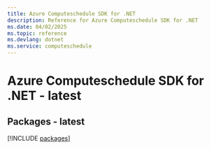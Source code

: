 ```yaml
---
title: Azure Computeschedule SDK for .NET
description: Reference for Azure Computeschedule SDK for .NET
ms.date: 04/02/2025
ms.topic: reference
ms.devlang: dotnet
ms.service: computeschedule
---
```

# Azure Computeschedule SDK for .NET - latest
## Packages - latest
[!INCLUDE [packages](computeschedule-index.md)]